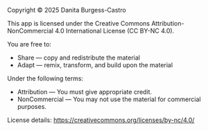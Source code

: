 Copyright © 2025 Danita Burgess-Castro

This app is licensed under the Creative Commons Attribution-NonCommercial 4.0 International License (CC BY-NC 4.0).

You are free to:
- Share — copy and redistribute the material
- Adapt — remix, transform, and build upon the material

Under the following terms:
- Attribution — You must give appropriate credit.
- NonCommercial — You may not use the material for commercial purposes.

License details: https://creativecommons.org/licenses/by-nc/4.0/
